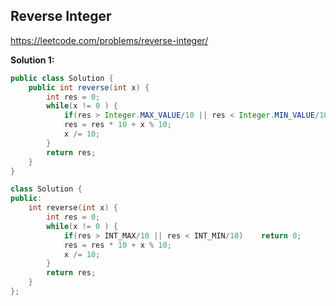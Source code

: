 ## Reverse Integer
https://leetcode.com/problems/reverse-integer/

**Solution 1:**
```java
public class Solution {
    public int reverse(int x) {
        int res = 0;
        while(x != 0 ) {
            if(res > Integer.MAX_VALUE/10 || res < Integer.MIN_VALUE/10)    return 0;
            res = res * 10 + x % 10;
            x /= 10;
        }
        return res;
    }
}
```
```cpp
class Solution {
public:
    int reverse(int x) {
        int res = 0;
        while(x != 0 ) {
            if(res > INT_MAX/10 || res < INT_MIN/10)    return 0;
            res = res * 10 + x % 10;
            x /= 10;
        }
        return res;
    }
};
```
